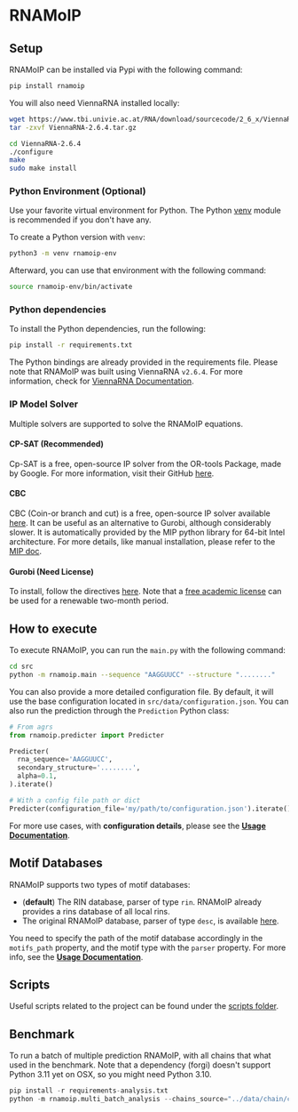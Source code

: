 # RNAMoIP

## Setup

RNAMoIP can be installed via Pypi with the following command:

```bash
pip install rnamoip
```

You will also need ViennaRNA installed locally:

```bash
wget https://www.tbi.univie.ac.at/RNA/download/sourcecode/2_6_x/ViennaRNA-2.6.4.tar.gz
tar -zxvf ViennaRNA-2.6.4.tar.gz

cd ViennaRNA-2.6.4
./configure
make
sudo make install
```

### Python Environment (Optional)

Use your favorite virtual environment for Python. The Python [venv](https://docs.python.org/3/tutorial/venv.html) module is recommended if you don't have any.

To create a Python version with `venv`:

```bash
python3 -m venv rnamoip-env
```

Afterward, you can use that environment with the following command:

```bash
source rnamoip-env/bin/activate
```

### Python dependencies

To install the Python dependencies, run the following:

```bash
pip install -r requirements.txt
```

The Python bindings are already provided in the requirements file. Please note that RNAMoIP was built using ViennaRNA `v2.6.4`. For more information, check for [ViennaRNA Documentation](https://github.com/ViennaRNA/ViennaRNA#installation).

### IP Model Solver

Multiple solvers are supported to solve the RNAMoIP equations.

#### CP-SAT (Recommended)

Cp-SAT is a free, open-source IP solver from the OR-tools Package, made by Google. For more information, visit their GitHub [here](https://github.com/google/or-tools).

#### CBC

CBC (Coin-or branch and cut) is a free, open-source IP solver available [here](https://github.com/coin-or/Cbc). It can be useful as an alternative to Gurobi, although considerably slower. It is automatically provided by the MIP python library for 64-bit Intel architecture. For more details, like manual installation, please refer to the [MIP doc](https://docs.python-mip.com/en/latest/install.html#using-your-own-cbc-binaries-optional).

#### Gurobi (Need License)

To install, follow the directives [here](https://www.gurobi.com/products/gurobi-optimizer/). Note that a [free academic license](https://www.gurobi.com/downloads/end-user-license-agreement-academic/) can be used for a renewable two-month period.

## How to execute

To execute RNAMoIP, you can run the `main.py` with the following command:

```bash
cd src
python -m rnamoip.main --sequence "AAGGUUCC" --structure "........"
```

You can also provide a more detailed configuration file. By default, it will use the base configuration located in `src/data/configuration.json`.
You can also run the prediction through the `Prediction` Python class:

```py
# From agrs
from rnamoip.predicter import Predicter

Predicter(
  rna_sequence='AAGGUUCC',
  secondary_structure='........',
  alpha=0.1,
).iterate()

# With a config file path or dict
Predicter(configuration_file='my/path/to/configuration.json').iterate()
```

For more use cases, with **configuration details**, please see the [**Usage Documentation**](doc/usage.md).

## Motif Databases

RNAMoIP supports two types of motif databases:

- (**default**) The RIN database, parser of type `rin`. RNAMoIP already provides a rins database of all local rins.
- The original RNAMoIP database, parser of type `desc`, is available [here](https://github.com/McGill-CSB/RNAMoIP/raw/master/CATALOGUE.tgz).

You need to specify the path of the motif database accordingly in the `motifs_path` property, and the motif type with the `parser` property. For more info, see the [**Usage Documentation**](doc/usage.md).

## Scripts

Useful scripts related to the project can be found under the [scripts folder](scripts/_scripts.md).

## Benchmark

To run a batch of multiple prediction RNAMoIP, with all chains that what used in the benchmark.
Note that a dependency (forgi) doesn't support Python 3.11 yet on OSX, so you might need Python 3.10.

```py
pip install -r requirements-analysis.txt
python -m rnamoip.multi_batch_analysis --chains_source="../data/chain/chains.json"
```

